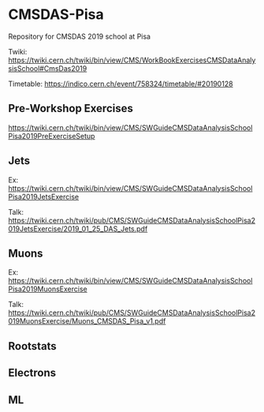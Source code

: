# CMSDAS-Pisa
Repository for CMSDAS 2019 school at Pisa

Twiki: https://twiki.cern.ch/twiki/bin/view/CMS/WorkBookExercisesCMSDataAnalysisSchool#CmsDas2019

Timetable: https://indico.cern.ch/event/758324/timetable/#20190128

## Pre-Workshop Exercises 
https://twiki.cern.ch/twiki/bin/view/CMS/SWGuideCMSDataAnalysisSchoolPisa2019PreExerciseSetup
## Jets 
Ex: https://twiki.cern.ch/twiki/bin/view/CMS/SWGuideCMSDataAnalysisSchoolPisa2019JetsExercise

Talk: https://twiki.cern.ch/twiki/pub/CMS/SWGuideCMSDataAnalysisSchoolPisa2019JetsExercise/2019_01_25_DAS_Jets.pdf
## Muons
Ex: https://twiki.cern.ch/twiki/bin/view/CMS/SWGuideCMSDataAnalysisSchoolPisa2019MuonsExercise 

Talk: https://twiki.cern.ch/twiki/pub/CMS/SWGuideCMSDataAnalysisSchoolPisa2019MuonsExercise/Muons_CMSDAS_Pisa_v1.pdf
## Rootstats

## Electrons

## ML

